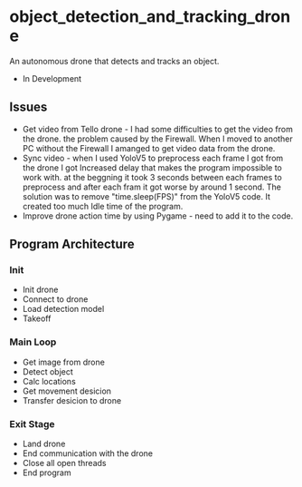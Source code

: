 # object_detection_and_tracking_drone
An autonomous drone that detects and tracks an object.
* In Development

## Issues
* Get video from Tello drone - I had some difficulties  to get the video from the drone. the problem caused by the Firewall. When I moved to another PC without the Firewall I amanged to get video data from the drone.
* Sync video - when I used YoloV5 to preprocess each frame I got from the drone I got Increased delay that makes the program impossible to work with. at the beggning it took 3 seconds between each frames to preprocess and after each fram it got worse by around 1 second. The solution was to remove "time.sleep(FPS)" from the YoloV5 code. It created too much Idle time of the program.
* Improve drone action time by using Pygame - need to add it to the code.

## Program Architecture 

### Init
* Init drone
* Connect to drone
* Load detection model
* Takeoff
### Main Loop
* Get image from drone
* Detect object
* Calc locations
* Get movement desicion 
* Transfer desicion to drone
### Exit Stage
* Land drone
* End communication with the drone
* Close all open threads
* End program
